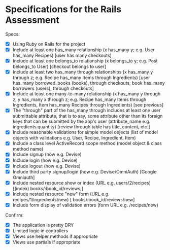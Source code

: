 # Specifications for the Rails Assessment

Specs:
- [x] Using Ruby on Rails for the project
- [x] Include at least one has_many relationship (x has_many y; e.g. User has_many Recipes) [user has many checkouts]
- [x] Include at least one belongs_to relationship (x belongs_to y; e.g. Post belongs_to User) [checkout belongs to user]
- [x] Include at least two has_many through relationships (x has_many y through z; e.g. Recipe has_many Items through Ingredients) [user has_many borrowed_books (books), through checkouts; book has_many borrowers (users), through checkouts]
- [x] Include at least one many-to-many relationship (x has_many y through z, y has_many x through z; e.g. Recipe has_many Items through Ingredients, Item has_many Recipes through Ingredients) [see previous]
- [x] The "through" part of the has_many through includes at least one user submittable attribute, that is to say, some attribute other than its foreign keys that can be submitted by the app's user (attribute_name e.g. ingredients.quantity) [review through table has title, content, etc.]
- [x] Include reasonable validations for simple model objects (list of model objects with validations e.g. User, Recipe, Ingredient, Item)
- [x] Include a class level ActiveRecord scope method (model object & class method name)
- [x] Include signup (how e.g. Devise)
- [x] Include login (how e.g. Devise)
- [x] Include logout (how e.g. Devise)
- [x] Include third party signup/login (how e.g. Devise/OmniAuth) [Google Omniauth]
- [x] Include nested resource show or index (URL e.g. users/2/recipes) [(index) books/:book_id/reviews;]
- [x] Include nested resource "new" form (URL e.g. recipes/1/ingredients/new) [ books/:book_id/reviews/new]
- [x] Include form display of validation errors (form URL e.g. /recipes/new)

Confirm:
- [x] The application is pretty DRY
- [x] Limited logic in controllers
- [x] Views use helper methods if appropriate
- [x] Views use partials if appropriate